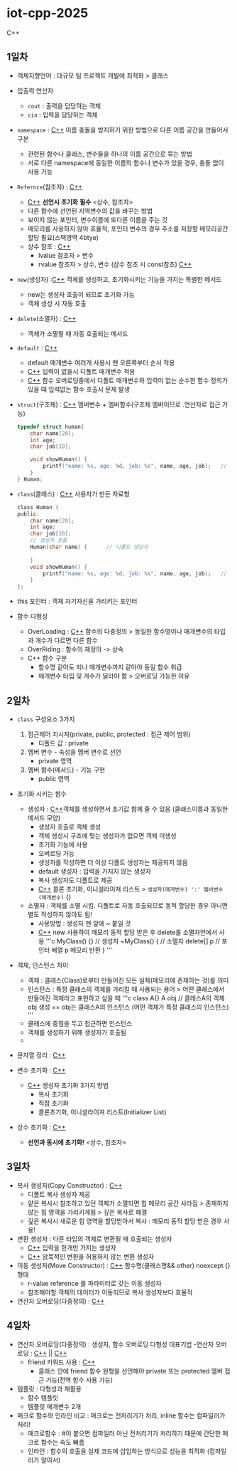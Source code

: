 # iot-cpp-2025
C++

## 1일차
- 객체지향언어 : 대규모 팀 프로젝트 개발에 최적화 > 클래스
- 입출력 연산자
	- `cout` : 출력을 담당하는 객체
	- `cin`  : 입력을 담당하는 객체
- `namespace` : [C++](./Day01/namesp.cpp) 이름 충돌을 방지하기 위한 방법으로 다른 이름 공간을 만들어서 구분
	- 관련된 함수나 클래스, 변수들을 하나의 이름 공간으로 묶는 방법
	- 서로 다른 namespace에 동일한 이름의 함수나 변수가 있을 경우, 충돌 없이 사용 가능
- `Refernce`(참조자) : [C++](./Day01/)
	- [C++](./Day01/ref3.cpp) **선언시 초기화 필수** <상수, 참조자>
	- 다른 함수에 선언된 지역변수의 값을 바꾸는 방법
	- 보이지 않는 포인터, 변수이름에 또다른 이름을 주는 것
	- 메모리를 사용하지 않아 효율적, 포인터 변수의 경우 주소를 저장할 메모리공간 할당 필요(스택영역 4btye)
	- 상수 참조 : [C++](./Day01/ref5.cpp)
		- lvalue 참조자 > 변수 
		- rvalue 참조자 > 상수, 변수 (상수 참조 시 const참조) [C++](./Day01/ref4.cpp)
- `new`(생성자) :[C++](./Day01/new2.cpp) 객체를 생성하고, 초기화시키는 기능을 가지는 특별한 메서드
	- new는 생성자 호출이 되므로 초기화 가능
	- 객체 생성 시 자동 호출
- `delete`(소멸자) : [C++](./Day01/new2.cpp) 
	- 객체가 소멸될 때 자동 호출되는 메서드
- `default` : [C++](./Day01/default2.cpp) 
	- default 매개변수 여러개 사용시 맨 오른쪽부터 순서 적용
	- [C++](./Day01/default.cpp) 입력이 없을시 디폴트 매개변수 적용
	- [C++](./Day01/default3.cpp) 함수 오버로딩중에서 디폴트 매개변수와 입력이 없는 순수한 함수 정의가 있을 때 입력없는 함수 호출시 문제 발생
- `struct`(구조체) : [C++](./Day01/st_c2.cpp) 멤버변수 + 멤버함수(구조체 멤버이므로 .연산자로 접근 가능)
	```c
	typedef struct human{
		char name[20];
		int age;
		char job[10];

		void showHuman() {
			printf("name: %s, age: %d, job: %s", name, age, job);	// 구조체 안으로 들어갔기 때문에 .으로 접근할 필요 없음
		}
	} Human;
	```
- `class`(클래스) : [C++](./Day01/st_c3.cpp) 사용자가 만든 자료형 
	
	```c
	class Human {
	public:
		char name[20];
		int age;
		char job[10];
		// 생성자 호출
		Human(char name) {		// 디폴트 생성자
			
		}
		void showHuman() {
			printf("name: %s, age: %d, job: %s", name, age, job);	// 구조체 안으로 들어갔기 때문에 접근할 필요 없음
		}
	};
	```
- this 포인터 : 객체 자기자신을 가리키는 포인터
- 함수 다형성
	- OverLoading : [C++](./Day01/overloading.cpp) 함수의 다중정의 > 동일한 함수명이나 매개변수의 타입과 개수가 다르면 다른 함수
	- OverRiding : 함수의 재정의 -> 상속
	- C++ 함수 구분
		- 함수명 같아도 되나 매개변수까지 같아야 동일 함수 취급
		- 매개변수 타입 및 개수가 달라야 함 > 오버로딩 가능한 이유

## 2일차
- `class` 구성요소 3가지
	1. 접근제어 지시자(private, public, protected : 접근 제어 범위) 
		- 디폴드 값 : private
	2. 멤버 변수 - 속성을 멤버 변수로 선언
		- private 영역 
	3. 멤버 함수(메서드) - 기능 구현
		- public 영역
- 초기화 시키는 함수
	- 생성자 : [C++](./Day02/class3.cpp)객체를 생성하면서 초기값 함께 줄 수 있음 (클래스이름과 동일한 메서드 모양)
		- 생성자 호출로 객체 생성
		- 객체 생성시 구조에 맞는 생성자가 없으면 객체 미생성
		- 초기화 기능에 사용
		- 오버로딩 가능
		- 생성자를 작성하면 더 이상 디폴트 생성자는 제공되지 않음
		- default 생성자 : 입력을 가지지 않는 생성자
		- 복사 생성자도 디폴트로 제공
		- [C++](./Day02/init4.cpp) 콜론 초기화, 이니셜라이져 리스트 > `생성자(매개변수) ':' 멤버변수(매개변수)` {}
	- 소멸자 : 객체를 소멸 시킴. 디폴트로 자동 호출되므로 동적 할당한 경우 아니면 별도 작성하지 않아도 됨!
		- 사용방법 : 생성자 맨 앞에 ~ 붙일 것
		- [C++](./Day02/MyClass3.cpp) new 사용하여 메모리 동적 할당 받은 후 delete를 소멸자안에서 사용
		'''c
		MyClass() {} 	// 생성자
		~MyClass() {	// 소멸자
			delete[] p	// 포인터 배열 p 메모리 반환
		}
		'''
- 객체, 인스턴스 차이
	- 객체 : 클래스(Class)로부터 만들어진 모든 실체(메모리에 존재하는 것)를 의미
	- 인스턴스 : 특정 클래스의 객체를 가리킬 때 사용되는 용어 > 어떤 클래스에서 만들어진 객체라고 표현하고 싶을 때
	'''c
		class A{}
		A obj // 클래스A의 객체obj 생성 == obj는 클래스A의 인스턴스 (어떤 객체가 특정 클래스의 인스턴스)
	'''
	- 클래스에 중점을 두고 접근하면 인스턴스
	- 객체를 생성하기 위해 생성자가 호출됨
	- 
- 문자열 정리 : [C++](./Day02/문자열처리하기.cpp)

- 변수 초기화 : [C++](./Day02/init.cpp) 
	- [C++](./Day02/init3.cpp) 생성자 초기화 3가지 방법
		- 복사 초기화
		- 직접 초기화
		- 콜론초기화, 이니셜라이져 리스트(Initializer List)
- 상수 초기화 : [C++](./Day02/init4.cpp)
	- **선언과 동시에 초기화!** <상수, 참조자>

## 3일차
- 복사 생성자(Copy Constructor) : [C++](./Day03/copyconstructor3.cpp)
	- 디폴트 복사 생성자 제공
	- 얕은 복사시 참조하고 있던 객체가 소멸되면 힙 메모리 공간 사라짐 > 존재하지 않는 힙 영역을 가리키게됨 > 깊은 복사로 해결
	- 깊은 복사시 새로운 힙 영역을 할당받아서 복사 : 메모리 동적 할당 받은 경우 사용!
- 변환 생성자 : 다른 타입의 객체로 변환될 때 호출되는 생성자
	- [C++](./Day03/변환생성자.cpp) 입력을 한개만 가지는 생성자 
	- [C++](./Day03/변환생성자3.cpp) 암묵적인 변환을 허용하지 않는 변환 생성자
- 이동 생성자(Move Constructor) : [C++](./Day03/moveCon2.cpp) 함수명(클래스명&& other) noexcept {} 형태
	- r-value reference 를 파라미터로 갖는 이동 생성자
	- 참조해야할 객체의 데이터가 이동되므로 복사 생성자보다 효율적
- 연산자 오버로딩(다중정의) : [C++](./Day03/operator.cpp)

## 4일차
- 연산자 오버로딩(다중정의) : 생성자, 함수 오버로딩 다형성 대표기법
	-연산자 오버로딩 : [C++](./Day04/operator4.cpp) || [C++](./Day04/operator7.cpp)
	- friend 키워드 사용 : [C++](./Day04/operator8.cpp)
		- 클래스 안에 friend 함수 원형을 선언해야 private 또는 protected 멤버 접근 가능(전역 함수 사용 가능)
- 템플릿 : 다형성과 재활용
	- 함수 템플릿
	- 템플릿 매개변수 2개
- 매크로 함수와 인라인 비교 : 매크로는 전처리기가 처리, inline 함수는 컴파일러가 처리!
	- 매크로함수 : #이 붙으면 컴파일러 아닌 전처리기가 처리하기 때문에 간단한 매크로 함수는 속도 빠름
	- 인라인 : 함수의 호출을 실제 코드에 삽입하는 방식으로 성능을 최적화 (컴파일러가 알아서)